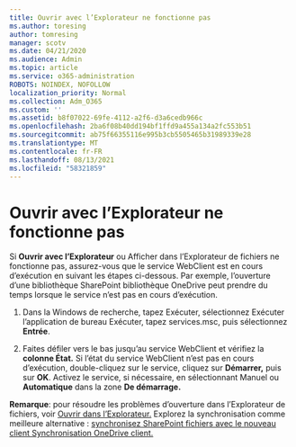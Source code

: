 ```yaml
---
title: Ouvrir avec l’Explorateur ne fonctionne pas
ms.author: toresing
author: tomresing
manager: scotv
ms.date: 04/21/2020
ms.audience: Admin
ms.topic: article
ms.service: o365-administration
ROBOTS: NOINDEX, NOFOLLOW
localization_priority: Normal
ms.collection: Adm_O365
ms.custom: ''
ms.assetid: b8f07022-69fe-4112-a2f6-d3a6cedb966c
ms.openlocfilehash: 2ba6f08b40dd194bf1ffd9a455a134a2fc553b51
ms.sourcegitcommit: ab75f66355116e995b3cb5505465b31989339e28
ms.translationtype: MT
ms.contentlocale: fr-FR
ms.lasthandoff: 08/13/2021
ms.locfileid: "58321859"
---
```

# <a name="open-with-explorer-isnt-working"></a>Ouvrir avec l’Explorateur ne fonctionne pas

Si **Ouvrir avec l’Explorateur** ou Afficher dans l’Explorateur de fichiers  ne fonctionne pas, assurez-vous que le service WebClient est en cours d’exécution en suivant les étapes ci-dessous.  Par exemple, l’ouverture d’une bibliothèque SharePoint bibliothèque OneDrive peut prendre du temps lorsque le service n’est pas en cours d’exécution. 
  
1. Dans la Windows de recherche, tapez Exécuter, sélectionnez Exécuter l’application de bureau Exécuter, tapez services.msc, puis sélectionnez **Entrée**.
    
2. Faites défiler vers le bas jusqu’au service WebClient et vérifiez la **colonne État.** Si l’état du service WebClient n’est pas en cours d’exécution, double-cliquez sur le service, cliquez sur **Démarrer,** puis sur **OK**. Activez le service, si nécessaire, en sélectionnant Manuel ou **Automatique** dans la zone **De démarrage.**  
    
**Remarque**: pour résoudre les problèmes d’ouverture dans l’Explorateur de fichiers, voir [Ouvrir dans l’Explorateur.](https://go.microsoft.com/fwlink/?linkid=871665) Explorez la synchronisation comme meilleure alternative : [synchronisez SharePoint fichiers avec le nouveau client Synchronisation OneDrive client.](https://go.microsoft.com/fwlink/?linkid=871666) 
  

